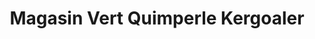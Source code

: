 ---
title: "Magasin Vert Quimperle Kergoaler"
url: /quimperle/magasin-vert-quimperle-kergoaler/
shop: fleuriste
---